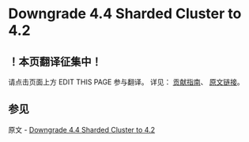 # Downgrade 4.4 Sharded Cluster to 4.2

## ！本页翻译征集中！

请点击页面上方 EDIT THIS PAGE 参与翻译。
详见：
[贡献指南]( https://github.com/JinMuInfo/MongoDB-Manual-zh/blob/master/CONTRIBUTING.md )、
[原文链接](  https://docs.mongodb.com/manual/release-notes/4.4-downgrade-sharded-cluster/  )。

## 参见

原文 - [Downgrade 4.4 Sharded Cluster to 4.2]( https://docs.mongodb.com/manual/release-notes/4.4-downgrade-sharded-cluster/ )

